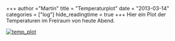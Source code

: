 +++
author ="Martin"
title = "Temperaturplot"
date = "2013-03-14"
categories = ["log"]
hide_readingtime = true
+++
Hier ein Plot der Temperaturen im Freiraum von heute Abend.

[![temp_plot](http://frrm.leinno.com/wp-content/uploads/2013/03/plot-1-300x225.png)](http://frrm.leinno.com/?attachment_id=165)
